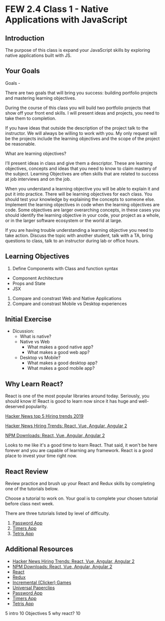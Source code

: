 # FEW 2.4 Class 1 - Native Applications with JavaScript

## Introduction

The purpose of this class is expand your JavaScript skills by exploring native applications built with JS. 

## Your Goals

Goals - 

There are two goals that will bring you success: building portfolio projects and mastering learning objectives. 

During the course of this class you will build two portfolio projects that show off your front end skills. I will present ideas and projects, you need to take them to completion. 

If you have ideas that outside the description of the project talk to the instructor. We will always be willing to work with you. My only request will be the projects include the learning objectives and the scope of the project be reasonable.

What are learning objectives? 

I’ll present ideas in class and give them a descriptor. These are learning objectives, concepts and ideas that you need to know to claim mastery of the subject. Learning Objectives are often skills that are related to success at job interviews and on the job. 

When you understand a learning objective you will be able to explain it and put it into practice. There will be learning objectives for each class. You should test your knowledge by explaining the concepts to someone else. Implement the learning objectives in code when the learning objectives are code. Some objectives are larger overarching concepts, in these cases you should identify the learning objective in your code, your project as a whole, or in the larger software ecosystem or the world at large. 

If you are having trouble understanding a learning objective you need to take action. Discuss the topic with another student, talk with a TA, bring questions to class, talk to an instructor during lab or office hours. 

## Learning Objectives

1. Define Components with Class and function syntax
  - Component Architecture
  - Props and State
  - JSX
1. Compare and constrast Web and Native Applications 
1. Compare and constrast Mobile vs Desktop experiences  

## Initial Exercise

- Dicussion: 
  - What is native?
  - Native vs Web
    - What makes a good native app? 
    - What makes a good web app? 
  - Desktop vs Mobile? 
    - What makes a good desktop app?
    - What makes a good mobile app?

## Why Learn React?  

React is one of the most popular libraries around today. Seriously, you should know it! React is good to learn now since it has huge and well-deserved popularity.

[Hacker News top 5 Hiring trends 2019](https://www.hntrends.com/2019/oct-no-sign-of-react-falling-back.html?compare=React&compare=Vue&compare=Angular&compare=)

[Hacker News Hiring Trends: React, Vue, Angular, Angular 2](https://www.hntrends.com/2019/oct-no-sign-of-react-falling-back.html?compare=AngularJS&compare=Ember&compare=React&compare=Vue)

[NPM Downloads: React, Vue, Angular, Angular 2](https://npm-stat.com/charts.html?package=react&package=vue&package=angular&package=angular%202&from=2016-06-01&to=2018-05-31)

Looks to me like it's a good time to learn React. That said, it won't be here forever and you are capable of learning any framework. React is a good place to invest your time right now. 

## React Review

<!-- - Components
  - Function vs Class
  - Props and State
  - JSX

Build a Cookie Clicker in class?

- What is a [clicker](https://en.wikipedia.org/wiki/Cookie_Clicker)? 
- [Universal Paper Clips](http://www.decisionproblem.com/paperclips/)
- [Incremental Game Math](https://gamedevelopment.tutsplus.com/articles/numbers-getting-bigger-the-design-and-math-of-incremental-games--cms-24023)

Redux would be a great way to create a complext cookie clicker game. 

Build the following components

- Couter Display
- Counter 
	- Button add to count
	- Upgrade button
- Auto Counter
	- Upgrade button

## After Class -->

Review practice and brush up your React and Redux skills by completing one of the tutorials below.

Choose a tutorial to work on. Your goal is to complete your chosen tutorial before class next week.

There are three tutorials listed by level of difficulty.

1. [Password App](https://github.com/MakeSchool-Tutorials/web-7-react-redux-passwords-app)
2. [Timers App](https://github.com/MakeSchool-Tutorials/web-7-react-redux-timers-app)
3. [Tetris App](https://github.com/MakeSchool-Tutorials/web-7-react-redux-tetris-app)

## Additional Resources

- [Hacker News Hiring Trends: React, Vue, Angular, Angular 2](https://www.hntrends.com/2018/jun-no-signs-of-slowing-for-react.html?compare1=React&compare2=AngularJS&compare3=Angular+2&compare4=Vue)
- [NPM Downloads: React, Vue, Angular, Angular 2](https://npm-stat.com/charts.html?package=react&package=vue&package=angular&package=angular%202&from=2016-06-01&to=2018-05-31)
- [React](https://reactjs.org)
- [Redux](https://redux.js.org)
- [Incremental (Clicker) Games](https://en.wikipedia.org/wiki/Incremental_game)
- [Universal Paperclips](http://www.decisionproblem.com/paperclips/)
- [Password App](https://github.com/MakeSchool-Tutorials/web-7-react-redux-passwords-app)
- [Timers App](https://github.com/MakeSchool-Tutorials/web-7-react-redux-timers-app)
- [Tetris App](https://github.com/MakeSchool-Tutorials/web-7-react-redux-tetris-app) 


5 intro 
10 Objectives 
5  why react?
10 
